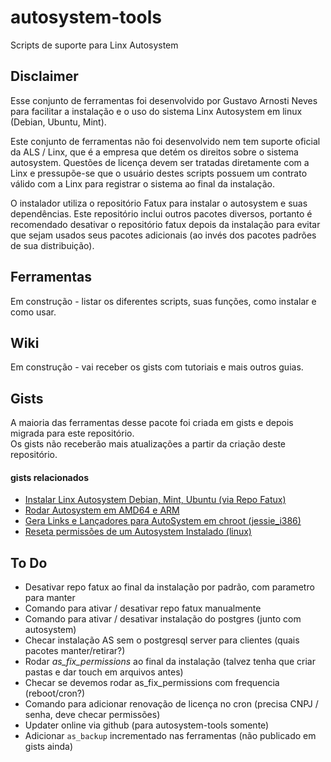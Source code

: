 # autosystem-tools
Scripts de suporte para Linx Autosystem
## Disclaimer
Esse conjunto de ferramentas foi desenvolvido por Gustavo Arnosti Neves para facilitar a instalação e o uso do sistema Linx Autosystem em linux (Debian, Ubuntu, Mint).  
  
Este conjunto de ferramentas não foi desenvolvido nem tem suporte oficial da ALS / Linx, que é a empresa que detém os direitos sobre o sistema autosystem. Questões de licença devem ser tratadas diretamente com a Linx e pressupõe-se que o usuário destes scripts possuem um contrato válido com a Linx para registrar o sistema ao final da instalação.  
  
O instalador utiliza o repositório Fatux para instalar o autosystem e suas dependências. Este repositório inclui outros pacotes diversos, portanto é recomendado desativar o repositório fatux depois da instalação para evitar que sejam usados seus pacotes adicionais (ao invés dos pacotes padrões de sua distribuição). 
## Ferramentas
Em construção - listar os diferentes scripts, suas funções, como instalar e como usar.
## Wiki
Em construção - vai receber os gists com tutoriais e mais outros guias.
## Gists
A maioria das ferramentas desse pacote foi criada em gists e depois migrada para este repositório.  
Os gists não receberão mais atualizações a partir da criação deste repositório.  
#### gists relacionados
 - [Instalar Linx Autosystem Debian, Mint, Ubuntu (via Repo Fatux)](https://gist.github.com/tavinus/146bdce3695cae9cfec02b534c2ff30f)
 - [Rodar Autosystem em AMD64 e ARM ](https://gist.github.com/tavinus/559c6fef56a757e524c86deffdfb9dc0)
 - [Gera Links e Lançadores para AutoSystem em chroot (jessie_i386)](https://gist.github.com/tavinus/5b2135f4363198c7356139a2399fc1ba)
 - [Reseta permissões de um Autosystem Instalado (linux) ](https://gist.github.com/tavinus/5a57c54d7303ec0a8cff9dcfc4b1bad4)
## To Do
 - Desativar repo fatux ao final da instalação por padrão, com parametro para manter
 - Comando para ativar / desativar repo fatux manualmente
 - Comando para ativar / desativar instalação do postgres (junto com autosystem)
 - Checar instalação AS sem o postgresql server para clientes (quais pacotes manter/retirar?)
 - Rodar *as_fix_permissions* ao final da instalação (talvez tenha que criar pastas e dar touch em arquivos antes)
 - Checar se devemos rodar as_fix_permissions com frequencia (reboot/cron?)
 - Comando para adicionar renovação de licença no cron (precisa CNPJ / senha, deve checar permissões)
 - Updater online via github (para autosystem-tools somente)
 - Adicionar `as_backup` incrementado nas ferramentas (não publicado em gists ainda)
